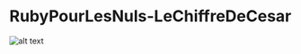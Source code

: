 # RubyPourLesNuls-LeChiffreDeCesar

![alt text](https://github.com/tintinposey/RubyPourLesNuls-LeChiffreDeCesar/blob/master/preview.png)
